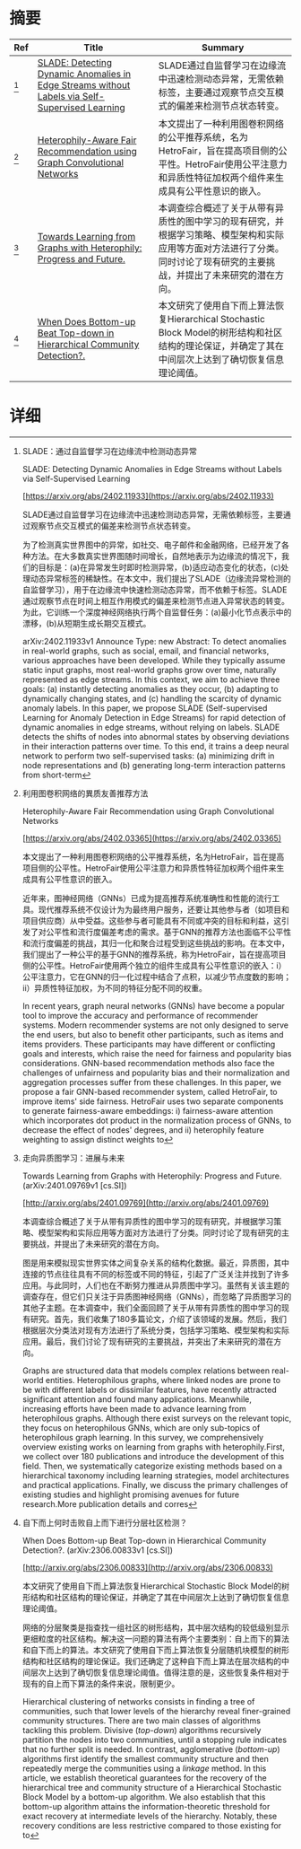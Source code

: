 # 摘要

| Ref | Title | Summary |
| --- | --- | --- |
| [^1] | [SLADE: Detecting Dynamic Anomalies in Edge Streams without Labels via Self-Supervised Learning](https://arxiv.org/abs/2402.11933) | SLADE通过自监督学习在边缘流中迅速检测动态异常，无需依赖标签，主要通过观察节点交互模式的偏差来检测节点状态转变。 |
| [^2] | [Heterophily-Aware Fair Recommendation using Graph Convolutional Networks](https://arxiv.org/abs/2402.03365) | 本文提出了一种利用图卷积网络的公平推荐系统，名为HetroFair，旨在提高项目侧的公平性。HetroFair使用公平注意力和异质性特征加权两个组件来生成具有公平性意识的嵌入。 |
| [^3] | [Towards Learning from Graphs with Heterophily: Progress and Future.](http://arxiv.org/abs/2401.09769) | 本调查综合概述了关于从带有异质性的图中学习的现有研究，并根据学习策略、模型架构和实际应用等方面对方法进行了分类。同时讨论了现有研究的主要挑战，并提出了未来研究的潜在方向。 |
| [^4] | [When Does Bottom-up Beat Top-down in Hierarchical Community Detection?.](http://arxiv.org/abs/2306.00833) | 本文研究了使用自下而上算法恢复Hierarchical Stochastic Block Model的树形结构和社区结构的理论保证，并确定了其在中间层次上达到了确切恢复信息理论阈值。 |

# 详细

[^1]: SLADE：通过自监督学习在边缘流中检测动态异常

    SLADE: Detecting Dynamic Anomalies in Edge Streams without Labels via Self-Supervised Learning

    [https://arxiv.org/abs/2402.11933](https://arxiv.org/abs/2402.11933)

    SLADE通过自监督学习在边缘流中迅速检测动态异常，无需依赖标签，主要通过观察节点交互模式的偏差来检测节点状态转变。

    

    为了检测真实世界图中的异常，如社交、电子邮件和金融网络，已经开发了各种方法。在大多数真实世界图随时间增长，自然地表示为边缘流的情况下，我们的目标是：(a)在异常发生时即时检测异常，(b)适应动态变化的状态，(c)处理动态异常标签的稀缺性。在本文中，我们提出了SLADE（边缘流异常检测的自监督学习），用于在边缘流中快速检测动态异常，而不依赖于标签。SLADE通过观察节点在时间上相互作用模式的偏差来检测节点进入异常状态的转变。为此，它训练一个深度神经网络执行两个自监督任务：(a)最小化节点表示中的漂移，(b)从短期生成长期交互模式。

    arXiv:2402.11933v1 Announce Type: new  Abstract: To detect anomalies in real-world graphs, such as social, email, and financial networks, various approaches have been developed. While they typically assume static input graphs, most real-world graphs grow over time, naturally represented as edge streams. In this context, we aim to achieve three goals: (a) instantly detecting anomalies as they occur, (b) adapting to dynamically changing states, and (c) handling the scarcity of dynamic anomaly labels. In this paper, we propose SLADE (Self-supervised Learning for Anomaly Detection in Edge Streams) for rapid detection of dynamic anomalies in edge streams, without relying on labels. SLADE detects the shifts of nodes into abnormal states by observing deviations in their interaction patterns over time. To this end, it trains a deep neural network to perform two self-supervised tasks: (a) minimizing drift in node representations and (b) generating long-term interaction patterns from short-term 
    
[^2]: 利用图卷积网络的異质友善推荐方法

    Heterophily-Aware Fair Recommendation using Graph Convolutional Networks

    [https://arxiv.org/abs/2402.03365](https://arxiv.org/abs/2402.03365)

    本文提出了一种利用图卷积网络的公平推荐系统，名为HetroFair，旨在提高项目侧的公平性。HetroFair使用公平注意力和异质性特征加权两个组件来生成具有公平性意识的嵌入。

    

    近年来，图神经网络（GNNs）已成为提高推荐系统准确性和性能的流行工具。现代推荐系统不仅设计为为最终用户服务，还要让其他参与者（如项目和项目供应商）从中受益。这些参与者可能具有不同或冲突的目标和利益，这引发了对公平性和流行度偏差考虑的需求。基于GNN的推荐方法也面临不公平性和流行度偏差的挑战，其归一化和聚合过程受到这些挑战的影响。在本文中，我们提出了一种公平的基于GNN的推荐系统，称为HetroFair，旨在提高项目侧的公平性。HetroFair使用两个独立的组件生成具有公平性意识的嵌入：i）公平注意力，它在GNN的归一化过程中结合了点积，以减少节点度数的影响；ii）异质性特征加权，为不同的特征分配不同的权重。

    In recent years, graph neural networks (GNNs) have become a popular tool to improve the accuracy and performance of recommender systems. Modern recommender systems are not only designed to serve the end users, but also to benefit other participants, such as items and items providers. These participants may have different or conflicting goals and interests, which raise the need for fairness and popularity bias considerations. GNN-based recommendation methods also face the challenges of unfairness and popularity bias and their normalization and aggregation processes suffer from these challenges. In this paper, we propose a fair GNN-based recommender system, called HetroFair, to improve items' side fairness. HetroFair uses two separate components to generate fairness-aware embeddings: i) fairness-aware attention which incorporates dot product in the normalization process of GNNs, to decrease the effect of nodes' degrees, and ii) heterophily feature weighting to assign distinct weights to 
    
[^3]: 走向异质图学习：进展与未来

    Towards Learning from Graphs with Heterophily: Progress and Future. (arXiv:2401.09769v1 [cs.SI])

    [http://arxiv.org/abs/2401.09769](http://arxiv.org/abs/2401.09769)

    本调查综合概述了关于从带有异质性的图中学习的现有研究，并根据学习策略、模型架构和实际应用等方面对方法进行了分类。同时讨论了现有研究的主要挑战，并提出了未来研究的潜在方向。

    

    图是用来模拟现实世界实体之间复杂关系的结构化数据。最近，异质图，其中连接的节点往往具有不同的标签或不同的特征，引起了广泛关注并找到了许多应用。与此同时，人们也在不断努力推进从异质图中学习。虽然有关该主题的调查存在，但它们只关注于异质图神经网络（GNNs），而忽略了异质图学习的其他子主题。在本调查中，我们全面回顾了关于从带有异质性的图中学习的现有研究。首先，我们收集了180多篇论文，介绍了该领域的发展。然后，我们根据层次分类法对现有方法进行了系统分类，包括学习策略、模型架构和实际应用。最后，我们讨论了现有研究的主要挑战，并突出了未来研究的潜在方向。

    Graphs are structured data that models complex relations between real-world entities. Heterophilous graphs, where linked nodes are prone to be with different labels or dissimilar features, have recently attracted significant attention and found many applications. Meanwhile, increasing efforts have been made to advance learning from heterophilous graphs. Although there exist surveys on the relevant topic, they focus on heterophilous GNNs, which are only sub-topics of heterophilous graph learning. In this survey, we comprehensively overview existing works on learning from graphs with heterophily.First, we collect over 180 publications and introduce the development of this field. Then, we systematically categorize existing methods based on a hierarchical taxonomy including learning strategies, model architectures and practical applications. Finally, we discuss the primary challenges of existing studies and highlight promising avenues for future research.More publication details and corres
    
[^4]: 自下而上何时击败自上而下进行分层社区检测？

    When Does Bottom-up Beat Top-down in Hierarchical Community Detection?. (arXiv:2306.00833v1 [cs.SI])

    [http://arxiv.org/abs/2306.00833](http://arxiv.org/abs/2306.00833)

    本文研究了使用自下而上算法恢复Hierarchical Stochastic Block Model的树形结构和社区结构的理论保证，并确定了其在中间层次上达到了确切恢复信息理论阈值。

    

    网络的分层聚类是指查找一组社区的树形结构，其中层次结构的较低级别显示更细粒度的社区结构。解决这一问题的算法有两个主要类别：自上而下的算法和自下而上的算法。本文研究了使用自下而上算法恢复分层随机块模型的树形结构和社区结构的理论保证。我们还确定了这种自下而上算法在层次结构的中间层次上达到了确切恢复信息理论阈值。值得注意的是，这些恢复条件相对于现有的自上而下算法的条件来说，限制更少。

    Hierarchical clustering of networks consists in finding a tree of communities, such that lower levels of the hierarchy reveal finer-grained community structures. There are two main classes of algorithms tackling this problem. Divisive ($\textit{top-down}$) algorithms recursively partition the nodes into two communities, until a stopping rule indicates that no further split is needed. In contrast, agglomerative ($\textit{bottom-up}$) algorithms first identify the smallest community structure and then repeatedly merge the communities using a $\textit{linkage}$ method. In this article, we establish theoretical guarantees for the recovery of the hierarchical tree and community structure of a Hierarchical Stochastic Block Model by a bottom-up algorithm. We also establish that this bottom-up algorithm attains the information-theoretic threshold for exact recovery at intermediate levels of the hierarchy. Notably, these recovery conditions are less restrictive compared to those existing for to
    


